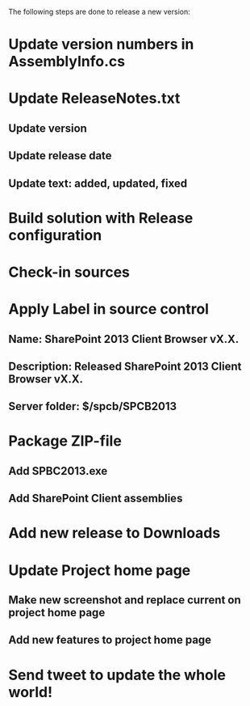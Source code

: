 The following steps are done to release a new version:

# Update version numbers in AssemblyInfo.cs
# Update ReleaseNotes.txt
## Update version 
## Update release date
## Update text: added, updated, fixed
# Build solution with Release configuration
# Check-in sources
# Apply Label in source control
## Name: SharePoint 2013 Client Browser vX.X.
## Description: Released SharePoint 2013 Client Browser vX.X.
## Server folder: $/spcb/SPCB2013
# Package ZIP-file
## Add SPBC2013.exe
## Add SharePoint Client assemblies
# Add new release to Downloads
# Update Project home page
## Make new screenshot and replace current on project home page
## Add new features to project home page
# Send tweet to update the whole world!